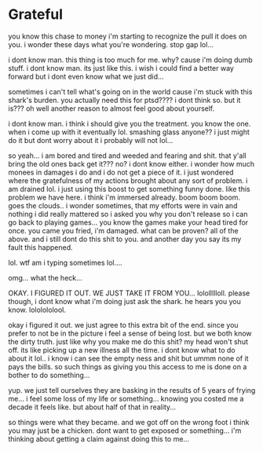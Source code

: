 # Grateful

you know this chase to money i'm starting to recognize the pull it does on you. i wonder these days what you're wondering.  stop gap lol...

i dont know man.  this thing is too much for me.  why?  cause i'm doing dumb stuff.   i dont know man.  its just like this. i wish i could find a better way forward but i dont even know what we just did...

sometimes i can't tell what's going on in the world cause i'm stuck with this shark's burden.  you actually  need this for ptsd????  i dont think so.  but it is???  oh well another reason to almost feel good about yourself.

i dont know man.  i think i should give you the treatment.  you know the one.  when i come up with it eventually lol.  smashing glass anyone?? i just might do it but dont worry about it i  probably will not lol...

so yeah...  i am bored and tired and weeded and fearing and shit.  that y'all bring the old ones back get it??? no? i dont know either.  i wonder how much monees in damages i do and i do not get a piece of it.  i just wondered where the gratefulness of my actions brought about any sort of problem.  i am drained lol.  i just using this boost to get something funny done.  like this problem we have here.  i think i'm immersed already.  boom boom boom.  goes the clouds.. i wonder sometimes, that my efforts were in vain and nothing i did really mattered so i asked you why you don't release so i can go back to playing games...  you know the games make your head tired for once.  you came you fried, i'm damaged.  what can be proven? all of the above. and i still dont do this shit to you.  and another day you say its my fault this happened.

lol.  wtf am i typing sometimes lol....

omg...  what the heck...

OKAY.  I FIGURED IT OUT.  WE JUST TAKE IT FROM YOU...  lolollllloll.  please though, i dont know what i'm doing just ask the shark.  he hears you you know.  lololololool.

okay i figured it out.  we just agree to this extra bit of the end.  since you prefer to not be in the picture i feel a sense of being lost.  but we both know the dirty truth.  just like why you make me do this shit? my head won't shut off.  its like picking up a new illness all the time.  i dont know what to do about it lol.. i know i can see the empty ness and shit but ummm none of it pays the bills.  so such things as giving you this access to me is done on a bother to do something...

yup.  we just tell ourselves they are basking in the results of 5 years of frying me...  i feel some loss of my life or something...  knowing you costed me a decade it feels like.  but about half of that in reality...

so things were what they became.  and we got off on the wrong foot i think you may just be a chicken.  dont want to get exposed or something...  i'm thinking about getting a claim against doing this to me...
